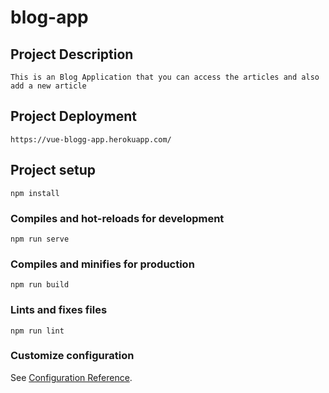 # blog-app


## Project Description
```
This is an Blog Application that you can access the articles and also add a new article
```



## Project Deployment
```
https://vue-blogg-app.herokuapp.com/
```



## Project setup
```
npm install
```

### Compiles and hot-reloads for development
```
npm run serve
```

### Compiles and minifies for production
```
npm run build
```

### Lints and fixes files
```
npm run lint
```

### Customize configuration
See [Configuration Reference](https://cli.vuejs.org/config/).
